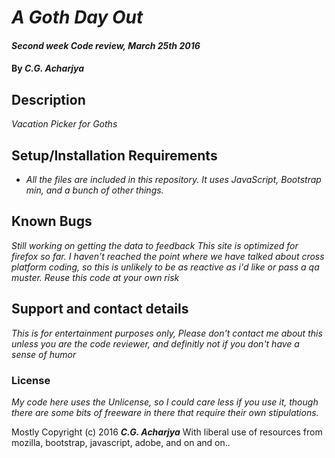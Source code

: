 # _A Goth Day Out_

#### _Second week Code review, March 25th 2016_

#### By _**C.G. Acharjya**_

## Description

_Vacation Picker for Goths_

## Setup/Installation Requirements

* _All the files are included in this repository. It uses JavaScript, Bootstrap min, and a bunch of other things._



## Known Bugs

_Still working on getting the data to feedback_
_This site is optimized for firefox so far. I haven't reached the point where we have talked about cross platform coding, so this is unlikely to be as reactive as i'd like or pass a qa muster. Reuse this code at your own risk_

## Support and contact details

_This is for entertainment purposes only, Please don't contact me about this unless you are the code reviewer, and definitly not if you don't have a sense of humor_


### License

*My code here uses the Unlicense, so I could care less if you use it, though there are some bits of freeware in there that require their own stipulations.*

Mostly Copyright (c) 2016 **_C.G. Acharjya_** 
With liberal use of resources from mozilla, bootstrap, javascript, adobe, and on and on..
